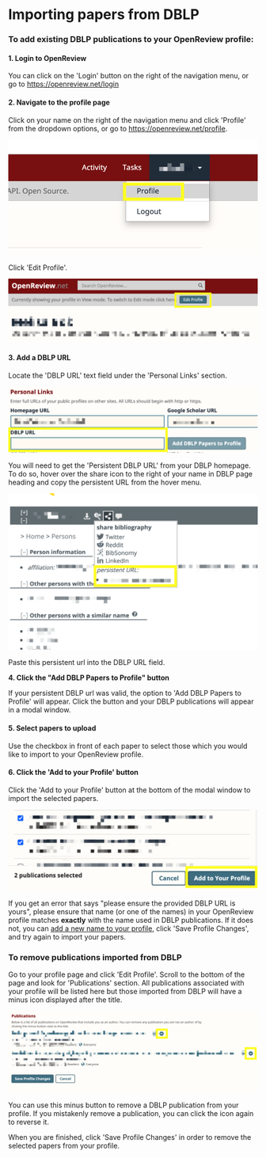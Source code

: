 # Importing papers from DBLP

### **To add existing DBLP publications to your OpenReview profile**:

#### 1. Login to OpenReview

You can click on the 'Login' button on the right of the navigation menu, or go to https://openreview.net/login

#### 2. Navigate to the profile page

Click on your name on the right of the navigation menu and click 'Profile' from the dropdown options, or go to https://openreview.net/profile.

![](<../../.gitbook/assets/image (2) (1).png>)

Click 'Edit Profile'.&#x20;

![](<../../.gitbook/assets/image (3) (1).png>)

#### 3. Add a DBLP URL&#x20;

Locate the 'DBLP URL' text field under the 'Personal Links' section.

![](<../../.gitbook/assets/image (8) (1).png>)

You will need to get the 'Persistent DBLP URL' from your DBLP homepage. To do so, hover over the share icon to the right of your name in DBLP page heading and copy the persistent URL from the hover menu.

![](<../../.gitbook/assets/image (9) (1).png>)

Paste this persistent url into the DBLP URL field.

**4. Click the "Add DBLP Papers to Profile" button**

If your persistent DBLP url was valid, the option to 'Add DBLP Papers to Profile' will appear. Click the button and your DBLP publications will appear in a modal window.&#x20;

#### 5. Select papers to upload

Use the checkbox in front of each paper to select those which you would like to import to your OpenReview profile.&#x20;

#### 6. Click the 'Add to your Profile' button

Click the 'Add to your Profile' button at the bottom of the modal window to import the selected papers.&#x20;

![](<../../.gitbook/assets/image (4) (1).png>)

If you get an error that says "please ensure the provided DBLP URL is yours", please ensure that name (or one of the names) in your OpenReview profile matches **exactly** with the name used in DBLP publications. If it does not, you can [add a new name to your profile](add-or-remove-a-name-from-your-profile.md), click 'Save Profile Changes', and try again to import your papers.&#x20;

### To remove publications imported from DBLP

Go to your profile page and click 'Edit Profile'. Scroll to the bottom of the page and look for 'Publications' section. All publications associated with your profile will be listed here but those imported from DBLP will have a minus icon displayed after the title.

![](<../../.gitbook/assets/image (1) (1).png>)

You can use this minus button to remove a DBLP publication from your profile. If you mistakenly remove a publication, you can click the icon again to reverse it.

When you are finished, click 'Save Profile Changes' in order to remove the selected papers from your profile.&#x20;
